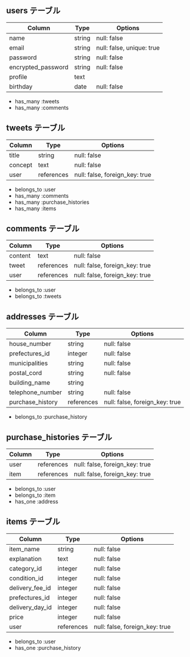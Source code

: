 ## users テーブル
| Column             | Type    | Options                   |
| ------------------ | ------- | ------------------------- |
| name               | string  | null: false               |
| email              | string  | null: false, unique: true |
| password           | string  | null: false               |
| encrypted_password | string  | null: false               |
| profile            | text    |                           |
| birthday           | date    | null: false               |
- has_many :tweets
- has_many :comments

## tweets テーブル
| Column             | Type       | Options                        |
| ------------------ | ---------- | ------------------------------ |
| title              | string     | null: false                    |
| concept            | text       | null: false                    |
| user               | references | null: false, foreign_key: true |
- belongs_to :user
- has_many :comments
- has_many :purchase_histories
- has_many :items

## comments テーブル
| Column             | Type       | Options                        |
| ------------------ | ---------- | ------------------------------ |
| content            | text       | null: false                    |
| tweet              | references | null: false, foreign_key: true |
| user               | references | null: false, foreign_key: true |
- belongs_to :user
- belongs_to :tweets

## addresses テーブル
| Column             | Type       | Options                        |
| ------------------ | ---------- | ------------------------------ |
| house_number       | string     | null: false                    |
| prefectures_id     | integer    | null: false                    |
| municipalities     | string     | null: false                    |
| postal_cord        | string     | null: false                    |
| building_name      | string     |                                |
| telephone_number   | string     | null: false                    |
| purchase_history   | references | null: false, foreign_key: true |

- belongs_to :purchase_history

## purchase_histories テーブル
| Column             | Type       | Options                        |
| ------------------ | ---------- | ------------------------------ |
| user               | references | null: false, foreign_key: true |
| item               | references | null: false, foreign_key: true |

- belongs_to :user
- belongs_to :item
- has_one :address

## items テーブル
| Column             | Type       | Options                        |
| ------------------ | ---------- | ------------------------------ |
| item_name          | string     | null: false                    |
| explanation        | text       | null: false                    |
| category_id        | integer    | null: false                    |
| condition_id       | integer    | null: false                    |
| delivery_fee_id    | integer    | null: false                    |
| prefectures_id     | integer    | null: false                    |
| delivery_day_id    | integer    | null: false                    |
| price              | integer    | null: false                    |
| user               | references | null: false, foreign_key: true |

- belongs_to :user
- has_one :purchase_history
